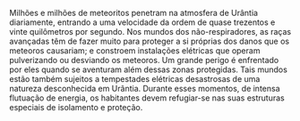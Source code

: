 ﻿Milhões e milhões de meteoritos penetram na atmosfera de Urântia diariamente, entrando a uma velocidade da ordem de quase trezentos e vinte quilômetros por segundo. Nos mundos dos não-respiradores, as raças avançadas têm de fazer muito para proteger a si próprias dos danos que os meteoros causariam; e constroem instalações elétricas que operam pulverizando ou desviando os meteoros. Um grande perigo é enfrentado por eles quando se aventuram além dessas zonas protegidas. Tais mundos estão também sujeitos a tempestades elétricas desastrosas de uma natureza desconhecida em Urântia. Durante esses momentos, de intensa flutuação de energia, os habitantes devem refugiar-se nas suas estruturas especiais de isolamento e proteção.